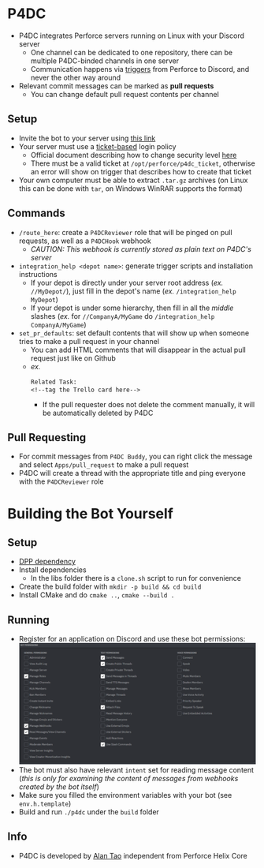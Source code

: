 # P4DC
- P4DC integrates Perforce servers running on Linux with your Discord server
  - One channel can be dedicated to one repository, there can be multiple P4DC-binded channels in one server
  - Communication happens via [triggers](https://www.perforce.com/manuals/p4sag/Content/P4SAG/chapter.scripting.html) from Perforce to Discord, and never the other way around
- Relevant commit messages can be marked as **pull requests**
  - You can change default pull request contents per channel

[](res/preview/flow.png)

## Setup
- Invite the bot to your server using [this link](https://discord.com/api/oauth2/authorize?client_id=1067966552068079616&permissions=312190471168&scope=bot)
- Your server must use a [ticket-based](https://www.perforce.com/manuals/p4sag/Content/P4SAG/superuser.basic.auth.tickets.html) login policy
  - Official document describing how to change security level [here](https://www.perforce.com/manuals/v20.1/p4sag/Content/P4SAG/security-levels.html)
  - There must be a valid ticket at `/opt/perforce/p4dc_ticket`, otherwise an error will show on trigger that describes how to create that ticket
- Your own computer must be able to extract `.tar.gz` archives (on Linux this can be done with `tar`, on Windows WinRAR supports the format)
  
## Commands
- `/route_here`: create a `P4DCReviewer` role that will be pinged on pull requests, as well as a `P4DCHook` webhook
  - *CAUTION: This webhook is currently stored as plain text on P4DC's server*
- `integration_help <depot name>`: generate trigger scripts and installation instructions
  - If your depot is directly under your server root address (*ex.* `//MyDepot/`), just fill in the depot's name (*ex.* `/integration_help MyDepot`)
  - If your depot is under some hierarchy, then fill in all the *middle* slashes (*ex.* for `//CompanyA/MyGame` do `/integration_help CompanyA/MyGame`)
- `set_pr_defaults`: set default contents that will show up when someone tries to make a pull request in your channel
  - You can add HTML comments that will disappear in the actual pull request just like on Github
  - *ex.*
    ```
    Related Task:
    <!--tag the Trello card here-->
    ```
    - If the pull requester does not delete the comment manually, it will be automatically deleted by P4DC
    
## Pull Requesting
- For commit messages from `P4DC Buddy`, you can right click the message and select `Apps/pull_request` to make a pull request
- P4DC will create a thread with the appropriate title and ping everyone with the `P4DCReviewer` role

# Building the Bot Yourself
## Setup
- [DPP dependency](https://dpp.dev/)
- Install dependencies
  - In the libs folder there is a `clone.sh` script to run for convenience
- Create the build folder with `mkdir -p build && cd build`
- Install CMake and do `cmake ..`, `cmake --build .`

## Running
- Register for an application on Discord and use these bot permissions:
  ![](res/img/bot_permissions.png)
- The bot must also have relevant `intent` set for reading message content (*this is only for examining the content of messages from webhooks created by the bot itself*)
- Make sure you filled the environment variables with your bot (see `env.h.template`)
- Build and run `./p4dc` under the `build` folder

## Info
- P4DC is developed by [Alan Tao](https://alanrtao.com) independent from Perforce Helix Core

